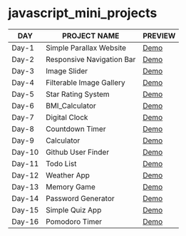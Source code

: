 # javascript_mini_projects
| DAY | PROJECT NAME | PREVIEW |
|-----|--------------|---------|
|Day-1| Simple Parallax Website | [Demo](https://manuacharya55.github.io/javascript_mini_projects/01_Random_Quote_Generator)|
|Day-2| Responsive Navigation Bar | [Demo](https://manuacharya55.github.io/javascript_mini_projects/02_Responsive_Navigation_Bar)|
|Day-3| Image Slider | [Demo](https://manuacharya55.github.io/javascript_mini_projects/03_Image_Slider)|
|Day-4| Filterable Image Gallery | [Demo](https://manuacharya55.github.io/javascript_mini_projects/04_Filterable_Image_Gallery)|
|Day-5| Star Rating System | [Demo](https://manuacharya55.github.io/javascript_mini_projects/05_Star_Rating_System)|
|Day-6| BMI_Calculator | [Demo](https://manuacharya55.github.io/javascript_mini_projects/06_BMI_Calculator)|
|Day-7| Digital Clock | [Demo](https://manuacharya55.github.io/javascript_mini_projects/07_Digital_Clock)|
|Day-8| Countdown Timer | [Demo](https://manuacharya55.github.io/javascript_mini_projects/08_CountDown_Timer)|
|Day-9| Calculator | [Demo](https://manuacharya55.github.io/javascript_mini_projects/09_Calculator)|
|Day-10| Github User Finder | [Demo](https://manuacharya55.github.io/javascript_mini_projects/10_Github_User_Finder)|
|Day-11| Todo List | [Demo](https://manuacharya55.github.io/javascript_mini_projects/11_Todo_Lists)|
|Day-12| Weather App | [Demo](https://manuacharya55.github.io/javascript_mini_projects/12_Weather_App)|
|Day-13| Memory Game | [Demo](https://manuacharya55.github.io/javascript_mini_projects/13_Memory_Game)|
|Day-14| Password Generator | [Demo](https://manuacharya55.github.io/javascript_mini_projects/14_Password_Generator)|
|Day-15| Simple Quiz App | [Demo](https://manuacharya55.github.io/javascript_mini_projects/15_Simple_Quiz_App)|
|Day-16| Pomodoro Timer | [Demo](https://manuacharya55.github.io/javascript_mini_projects/16_Pomodoro_Timer)|
